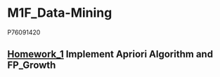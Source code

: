 # M1F_Data-Mining
P76091420  
## [**Homework_1**](https://github.com/leeyu0911/M1F_Data-Mining) Implement Apriori Algorithm and FP_Growth